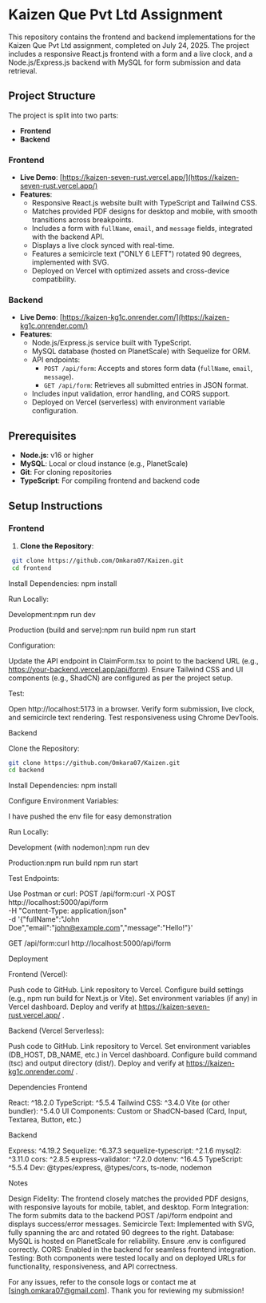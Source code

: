 ﻿# Kaizen Que Pvt Ltd Assignment

This repository contains the frontend and backend implementations for the Kaizen Que Pvt Ltd assignment, completed on July 24, 2025. The project includes a responsive React.js frontend with a form and a live clock, and a Node.js/Express.js backend with MySQL for form submission and data retrieval.

## Project Structure

The project is split into two parts:

- **Frontend**
- **Backend**

### Frontend

- **Live Demo**: [https://kaizen-seven-rust.vercel.app/](https://kaizen-seven-rust.vercel.app/)
- **Features**:
  - Responsive React.js website built with TypeScript and Tailwind CSS.
  - Matches provided PDF designs for desktop and mobile, with smooth transitions across breakpoints.
  - Includes a form with `fullName`, `email`, and `message` fields, integrated with the backend API.
  - Displays a live clock synced with real-time.
  - Features a semicircle text ("ONLY 6 LEFT") rotated 90 degrees, implemented with SVG.
  - Deployed on Vercel with optimized assets and cross-device compatibility.

### Backend

- **Live Demo**: [https://kaizen-kg1c.onrender.com/](https://kaizen-kg1c.onrender.com/)
- **Features**:
  - Node.js/Express.js service built with TypeScript.
  - MySQL database (hosted on PlanetScale) with Sequelize for ORM.
  - API endpoints:
    - `POST /api/form`: Accepts and stores form data (`fullName`, `email`, `message`).
    - `GET /api/form`: Retrieves all submitted entries in JSON format.
  - Includes input validation, error handling, and CORS support.
  - Deployed on Vercel (serverless) with environment variable configuration.

## Prerequisites

- **Node.js**: v16 or higher
- **MySQL**: Local or cloud instance (e.g., PlanetScale)
- **Git**: For cloning repositories
- **TypeScript**: For compiling frontend and backend code

## Setup Instructions

### Frontend

1. **Clone the Repository**:
  ```bash
   git clone https://github.com/Omkara07/Kaizen.git
   cd frontend
```

Install Dependencies:
npm install

Run Locally:

Development:npm run dev

Production (build and serve):npm run build
npm run start

Configuration:

Update the API endpoint in ClaimForm.tsx to point to the backend URL (e.g., https://your-backend.vercel.app/api/form).
Ensure Tailwind CSS and UI components (e.g., ShadCN) are configured as per the project setup.

Test:

Open http://localhost:5173 in a browser.
Verify form submission, live clock, and semicircle text rendering.
Test responsiveness using Chrome DevTools.

Backend

Clone the Repository:
 ```bash
git clone https://github.com/Omkara07/Kaizen.git
cd backend
```

Install Dependencies:
npm install

Configure Environment Variables:

I have pushed the env file for easy demonstration

Run Locally:

Development (with nodemon):npm run dev

Production:npm run build
npm run start

Test Endpoints:

Use Postman or curl:
POST /api/form:curl -X POST http://localhost:5000/api/form \
-H "Content-Type: application/json" \
-d '{"fullName":"John Doe","email":"john@example.com","message":"Hello!"}'

GET /api/form:curl http://localhost:5000/api/form

Deployment

Frontend (Vercel):

Push code to GitHub.
Link repository to Vercel.
Configure build settings (e.g., npm run build for Next.js or Vite).
Set environment variables (if any) in Vercel dashboard.
Deploy and verify at https://kaizen-seven-rust.vercel.app/ .

Backend (Vercel Serverless):

Push code to GitHub.
Link repository to Vercel.
Set environment variables (DB_HOST, DB_NAME, etc.) in Vercel dashboard.
Configure build command (tsc) and output directory (dist/).
Deploy and verify at https://kaizen-kg1c.onrender.com/ .

Dependencies
Frontend

React: ^18.2.0
TypeScript: ^5.5.4
Tailwind CSS: ^3.4.0
Vite (or other bundler): ^5.4.0
UI Components: Custom or ShadCN-based (Card, Input, Textarea, Button, etc.)

Backend

Express: ^4.19.2
Sequelize: ^6.37.3
sequelize-typescript: ^2.1.6
mysql2: ^3.11.0
cors: ^2.8.5
express-validator: ^7.2.0
dotenv: ^16.4.5
TypeScript: ^5.5.4
Dev: @types/express, @types/cors, ts-node, nodemon

Notes

Design Fidelity: The frontend closely matches the provided PDF designs, with responsive layouts for mobile, tablet, and desktop.
Form Integration: The form submits data to the backend POST /api/form endpoint and displays success/error messages.
Semicircle Text: Implemented with SVG, fully spanning the arc and rotated 90 degrees to the right.
Database: MySQL is hosted on PlanetScale for reliability. Ensure .env is configured correctly.
CORS: Enabled in the backend for seamless frontend integration.
Testing: Both components were tested locally and on deployed URLs for functionality, responsiveness, and API correctness.

For any issues, refer to the console logs or contact me at [singh.omkara07@gmail.com]. Thank you for reviewing my submission!
